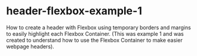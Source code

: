 # header-flexbox-example-1
How to create a header with Flexbox using temporary borders and margins to easily highlight each Flexbox Container. (This was example 1  and was created to understand how to use the Flexbox Container to make easier webpage headers).
